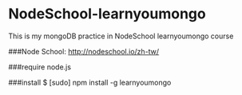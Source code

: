 # NodeSchool-learnyoumongo
This is my mongoDB practice in NodeSchool learnyoumongo course

###Node School:
http://nodeschool.io/zh-tw/

###require 
node.js

###install
$ [sudo] npm install -g learnyoumongo
